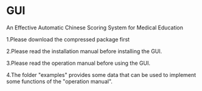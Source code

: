 # GUI
An Effective Automatic Chinese Scoring System for Medical Education

1.Please download the compressed package first

2.Please read the installation manual before installing the GUI.

3.Please read the operation manual before using the GUI.

4.The folder "examples" provides some data that can be used to implement some functions of the "operation manual".
